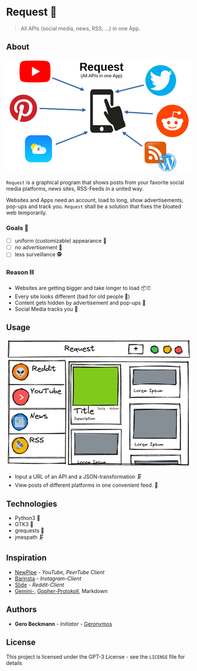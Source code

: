 # Request 📱

> All APIs (social media, news, RSS, ...) in one App.

## About

![](docs/banner.png)

`Request` is a graphical program that shows posts from your favorite social media platforms, news sites, RSS-Feeds in a
united way.

Websites and Apps need an account, load to long, show advertisements, pop-ups and track you. `Request` shall be a
solution that fixes the bloated web temporarily.

### Goals 🏁

- [ ] uniform (customizable) appearance 🧚
- [ ] no advertisement 🛑
- [ ] less surveillance 🕵

### Reason ⛓

- Websites are getting bigger and take longer to load 📦⏰
- Every site looks different (bad for old people 👴)
- Content gets hidden by advertisement and pop-ups 📰
- Social Media tracks you 👹

## Usage

![](docs/design.png)

- Input a URL of an API and a JSON-transformation 🗜
- View posts of different platforms in one convenient feed. 📜

## Technologies

- Python3 🐍
- GTK3 📰
- grequests 📲
- jmespath 🗜

## Inspiration

- [NewPipe](https://newpipe.net/) _- YouTube, PeerTube Client_
- [Barinsta](https://barinsta.austinhuang.me/en/latest/) _- Instagram-Client_
- [Slide](https://github.com/ccrama/Slide) _- Reddit-Client_
- [Gemini-](https://gemini.circumlunar.space/), [Gopher-Protokoll](https://en.wikipedia.org/wiki/Gopher_%28protocol%29),
  Markdown

## Authors

- **Gero Beckmann** - _Initiator_ - [Geronymos](https://github.com/Geronymos)

## License

This project is licensed under the GPT-3 License - see the `LICENSE` file for details